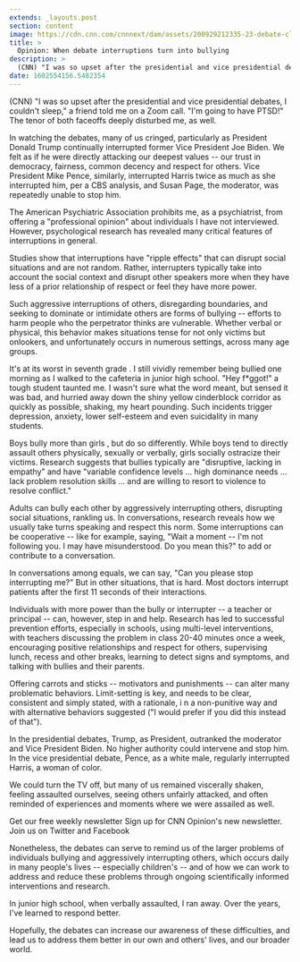 ```yaml
--- 
extends: _layouts.post 
section: content 
image: https://cdn.cnn.com/cnnnext/dam/assets/200929212335-23-debate-cleveland-0929-super-tease.jpg 
title: > 
  Opinion: When debate interruptions turn into bullying 
description: > 
  (CNN) "I was so upset after the presidential and vice presidential debates, I couldn't sleep," a friend told me on a Zoom call.In watching the debates, many of us cringed, particularly as President Donald Trump continually interrupted former Vice President Joe Biden.The American Psychiatric Association prohibits me, as a psychiatrist, from offering a "professional opinion" about individuals I have not interviewed.In the presidential debates, Trump, as President, outranked the moderator and Vice President Biden.In the vice presidential debate, Pence, as a white male, regularly interrupted Harris, a woman of color. 
date: 1602554156.5482354 
--- 
```

(CNN) "I was so upset after the presidential and vice presidential debates, I couldn't sleep," a friend told me on a Zoom call. "I'm going to have PTSD!" The tenor of both faceoffs deeply disturbed me, as well.

In watching the debates, many of us cringed, particularly as President Donald Trump continually interrupted former Vice President Joe Biden. We felt as if he were directly attacking our deepest values -- our trust in democracy, fairness, common decency and respect for others. Vice President Mike Pence, similarly, interrupted Harris twice as much as she interrupted him, per a CBS analysis, and Susan Page, the moderator, was repeatedly unable to stop him.

The American Psychiatric Association prohibits me, as a psychiatrist, from offering a "professional opinion" about individuals I have not interviewed. However, psychological research has revealed many critical features of interruptions in general.

Studies show that interruptions have "ripple effects" that can disrupt social situations and are not random. Rather, interrupters typically take into account the social context and disrupt other speakers more when they have less of a prior relationship of respect or feel they have more power.

Such aggressive interruptions of others, disregarding boundaries, and seeking to dominate or intimidate others are forms of bullying -- efforts to harm people who the perpetrator thinks are vulnerable. Whether verbal or physical, this behavior makes situations tense for not only victims but onlookers, and unfortunately occurs in numerous settings, across many age groups.

It's at its worst in seventh grade . I still vividly remember being bullied one morning as I walked to the cafeteria in junior high school. "Hey f*ggot!" a tough student taunted me. I wasn't sure what the word meant, but sensed it was bad, and hurried away down the shiny yellow cinderblock corridor as quickly as possible, shaking, my heart pounding. Such incidents trigger depression, anxiety, lower self-esteem and even suicidality in many students.

Boys bully more than girls , but do so differently. While boys tend to directly assault others physically, sexually or verbally, girls socially ostracize their victims. Research suggests that bullies typically are "disruptive, lacking in empathy" and have "variable confidence levels ... high dominance needs ... lack problem resolution skills ... and are willing to resort to violence to resolve conflict."

Adults can bully each other by aggressively interrupting others, disrupting social situations, rankling us. In conversations, research reveals how we usually take turns speaking and respect this norm. Some interruptions can be cooperative -- like for example, saying, "Wait a moment -- I'm not following you. I may have misunderstood. Do you mean this?" to add or contribute to a conversation.

In conversations among equals, we can say, "Can you please stop interrupting me?" But in other situations, that is hard. Most doctors interrupt patients after the first 11 seconds of their interactions.

Individuals with more power than the bully or interrupter -- a teacher or principal -- can, however, step in and help. Research has led to successful prevention efforts, especially in schools, using multi-level interventions, with teachers discussing the problem in class 20-40 minutes once a week, encouraging positive relationships and respect for others, supervising lunch, recess and other breaks, learning to detect signs and symptoms, and talking with bullies and their parents.

Offering carrots and sticks -- motivators and punishments -- can alter many problematic behaviors. Limit-setting is key, and needs to be clear, consistent and simply stated, with a rationale, i n a non-punitive way and with alternative behaviors suggested ("I would prefer if you did this instead of that").

In the presidential debates, Trump, as President, outranked the moderator and Vice President Biden. No higher authority could intervene and stop him. In the vice presidential debate, Pence, as a white male, regularly interrupted Harris, a woman of color.

We could turn the TV off, but many of us remained viscerally shaken, feeling assaulted ourselves, seeing others unfairly attacked, and often reminded of experiences and moments where we were assailed as well.

Get our free weekly newsletter Sign up for CNN Opinion's new newsletter. Join us on Twitter and Facebook

Nonetheless, the debates can serve to remind us of the larger problems of individuals bullying and aggressively interrupting others, which occurs daily in many people's lives -- especially children's -- and of how we can work to address and reduce these problems through ongoing scientifically informed interventions and research.

In junior high school, when verbally assaulted, I ran away. Over the years, I've learned to respond better.

Hopefully, the debates can increase our awareness of these difficulties, and lead us to address them better in our own and others' lives, and our broader world.